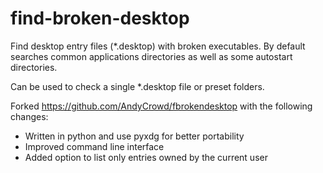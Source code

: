 # find-broken-desktop

Find desktop entry files (\*.desktop) with broken executables.
By default searches common applications directories as well as some autostart directories.

Can be used to check a single \*.desktop file or preset folders.

Forked https://github.com/AndyCrowd/fbrokendesktop with the following changes:

-  Written in python and use pyxdg for better portability
-  Improved command line interface
-  Added option to list only entries owned by the current user
